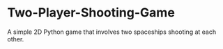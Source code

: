 # Two-Player-Shooting-Game
A simple 2D Python game that involves two spaceships shooting at each other.
